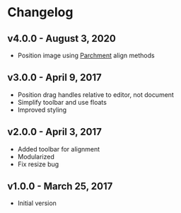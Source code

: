 # Changelog

## v4.0.0 - August 3, 2020

- Position image using [Parchment](https://github.com/quilljs/parchment) align methods

## v3.0.0 - April 9, 2017

- Position drag handles relative to editor, not document
- Simplify toolbar and use floats
- Improved styling

## v2.0.0 - April 3, 2017

- Added toolbar for alignment
- Modularized
- Fix resize bug

## v1.0.0 - March 25, 2017

- Initial version